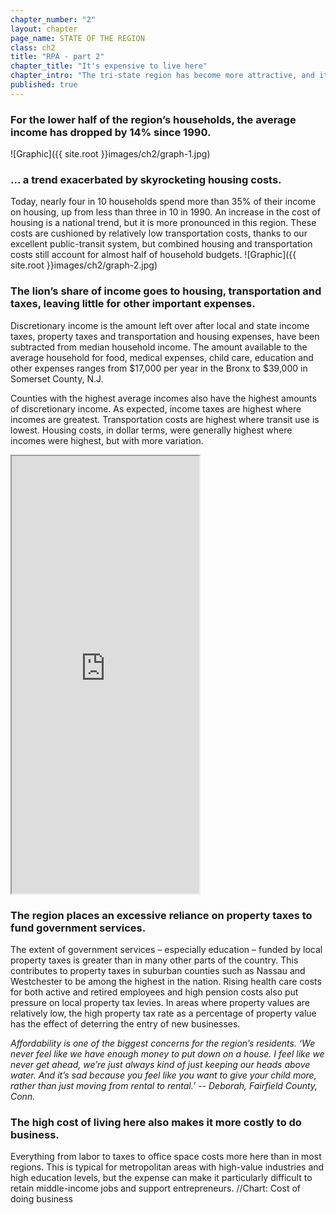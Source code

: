 ```yaml
---
chapter_number: "2"
layout: chapter
page_name: STATE OF THE REGION
class: ch2
title: "RPA - part 2"
chapter_title: "It's expensive to live here"
chapter_intro: "The tri-state region has become more attractive, and it has also become more expensive. While housing costs have risen sharply and property taxes are taking a larger share of household budgets, household incomes have stagnated. In fact, median household incomes have dropped by 4% since1990, outpacing the national average of 1%.  The region has always been expensive and crowded, and improvements in the economy and quality of life drive up prices and attract more residents and businesses. But when incomes don’t keep pace with prices, or if the hassles of living here start to outweigh the advantages, it becomes harder to attract and retain talented workers. Indeed, outmigration from the region increased during the red-hot real-estate market of the mid-2000s in spite of the strong economy. "
published: true
---
```


### For the lower half of the region’s households, the average income has dropped by 14% since 1990.
![Graphic]({{ site.root }}images/ch2/graph-1.jpg)


### … a trend exacerbated by skyrocketing housing costs.
Today, nearly four in 10 households spend more than 35% of their income on housing, up from less than three in 10 in 1990. An increase in the cost of housing is a national trend, but it is more pronounced in this region. These costs are cushioned by relatively low transportation costs, thanks to our excellent public-transit system, but combined housing and transportation costs still account for almost half of household budgets.
![Graphic]({{ site.root }}images/ch2/graph-2.jpg)


### The lion’s share of income goes to housing, transportation and taxes, leaving little for other important expenses.
Discretionary income is the amount left over after local and state income taxes, property taxes and transportation and housing expenses, have been subtracted from median household income. The amount available to the average household for food, medical expenses, child care, education and other expenses ranges from $17,000 per year in the Bronx to $39,000 in Somerset County, N.J.

Counties with the highest average incomes also have the highest amounts of discretionary income. As expected, income taxes are highest where incomes are greatest. Transportation costs are highest where transit use is lowest. Housing costs, in dollar terms, were generally highest where incomes were highest, but with more variation.
<iframe src="http://volkanunsal.github.io/rpa/maps/discretionary.html" height="700" class="wrap-map"></iframe>


### The region places an excessive reliance on property taxes to fund government services.
The extent of government services – especially education – funded by local property taxes is greater than in many other parts of the country. This contributes to property taxes in suburban counties such as Nassau and Westchester to be among the highest in the nation. Rising health care costs for both active and retired employees and high pension costs also put pressure on local property tax levies. In areas where property values are relatively low, the high property tax rate as a percentage of property value has the effect of deterring the entry of new businesses.

_Affordability is one of the biggest concerns for the region’s residents.
‘We never feel like we have enough money to put down on a house. I feel like we never get ahead, we’re just always kind of just keeping our heads above water. And it’s sad because you feel like you want to give your child more, rather than just moving from rental to rental.’
-- Deborah, Fairfield County, Conn._

### The high cost of living here also makes it more costly to do business.
Everything from labor to taxes to office space costs more here than in most regions. This is typical for metropolitan areas with high-value industries and high education levels, but the expense can make it particularly difficult to retain middle-income jobs and support entrepreneurs.
//Chart: Cost of doing business